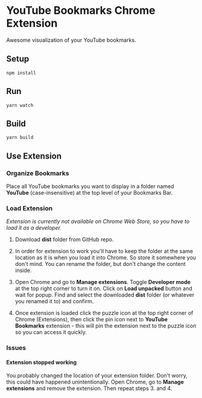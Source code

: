 # YouTube Bookmarks Chrome Extension
Awesome visualization of your YouTube bookmarks.

## Setup
```
npm install
```

## Run
```
yarn watch
```

## Build
```
yarn build
```

## Use Extension
### Organize Bookmarks
Place all YouTube bookmarks you want to display in a folder named **YouTube** (case-insensitive) at the top level of your Bookmarks Bar.

### Load Extension
*Extension is currently not available on Chrome Web Store, so you have to load it as a developer.*
1. Download **dist** folder from GitHub repo.

2. In order for extension to work you'll have to keep the folder at the same location as it is when you load it into Chrome. So store it somewhere you don't mind. You can rename the folder, but don't change the content inside.

3. Open Chrome and go to **Manage extensions**. Toggle **Developer mode** at the top right corner to turn it on. Click on **Load unpacked** button and wait for popup. Find and select the downloaded **dist** folder (or whatever you renamed it to) and confirm.

4. Once extension is loaded click the puzzle icon at the top right corner of Chrome (Extensions), then click the pin icon next to **YouTube Bookmarks** extension - this will pin the extension next to the puzzle icon so you can access it quickly.

### Issues
#### Extension stopped working
You probably changed the location of your extension folder. Don't worry, this could have happened unintentionally. Open Chrome, go to **Manage extensions** and remove the extension. Then repeat steps 3. and 4.
